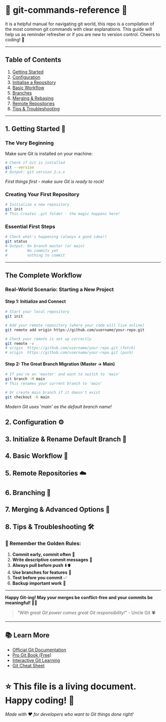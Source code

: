 # 🔰 git-commands-reference 🔰
It is a helpful manual for navigating git world, this repo is a compilation of the most common git commands with clear explanations. This guide will help us as reminder refresher or if you are new to version control. Cheers to coding!  🚀

---

## Table of Contents

1. [Getting Started](#getting-started)  
2. [Configuration](#configuration)  
3. [Initialise a Repository](#initialise-a-repository)  
4. [Basic Workflow](#basic-workflow)  
5. [Branches](#branches)  
6. [Merging & Rebasing](#merging--rebasing)  
7. [Remote Repositories](#remote-repositories)  
8. [Tips & Troubleshooting](#tips--troubleshooting)  

---

## 1. Getting Started 🚦

### The Very Beginning

Make sure Git is installed on your machine:

```bash
# Check if Git is installed
git --version
# Output: git version 2.x.x
```
*First things first - make sure Git is ready to rock!*

### Creating Your First Repository
```bash
# Initialize a new repository
git init
# This Creates .git folder - the magic happens here! 
```

### Essential First Steps
```bash
# Check what's happening (always a good idea!)
git status
# Output: On branch master (or main)
#         No commits yet
#         nothing to commit
```

---


## The Complete Workflow

### Real-World Scenario: Starting a New Project

#### Step 1: Initialize and Connect
```bash
# Start your local repository
git init

# Add your remote repository (where your code will live online)
git remote add origin https://github.com/username/your-repo.git

# Check your remote is set up correctly
git remote -v
# origin  https://github.com/username/your-repo.git (fetch)
# origin  https://github.com/username/your-repo.git (push)
```

#### Step 2: The Great Branch Migration (Master → Main)
```bash
# If you're on 'master' and want to switch to 'main'
git branch -M main
# This renames your current branch to 'main'

# Or create main branch if it doesn't exist
git checkout -b main
```
*Modern Git uses 'main' as the default branch name!*
















## 2. Configuration ⚙️

## 3. Initialize & Rename Default Branch 🌱

## 4. Basic Workflow 🔄

## 5. Remote Repositories ☁️

## 6. Branching 🌳

## 7. Merging & Advanced Options 🤝

## 8. Tips & Troubleshooting 🛠️

### 🌟 Remember the Golden Rules:
1. **Commit early, commit often** 📝
2. **Write descriptive commit messages** 💬
3. **Always pull before push** ⬇️⬆️
4. **Use branches for features** 🌿
5. **Test before you commit** ✅
6. **Backup important work** 💾

---

**Happy Git-ing! May your merges be conflict-free and your commits be meaningful! 🚀✨**

> *"With great Git power comes great Git responsibility!"* - Uncle Git 🕷️

---

## 📚 Learn More
- [Official Git Documentation](https://git-scm.com/doc)
- [Pro Git Book (Free)](https://git-scm.com/book)
- [Interactive Git Learning](https://learngitbranching.js.org/)
- [Git Cheat Sheet](https://education.github.com/git-cheat-sheet-education.pdf)


# ⭐ This file is a living document. Happy coding! 🎉

*Made with ❤️ for developers who want to Git things done right!*

